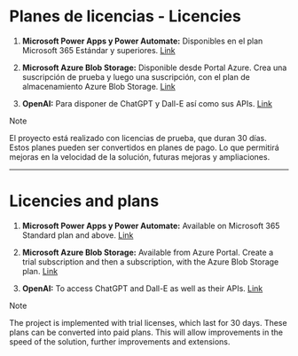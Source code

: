 # Planes de licencias - Licencies 

1. **Microsoft Power Apps y Power Automate:**
Disponibles en el plan Microsoft 365 Estándar y superiores.
[Link](https://www.microsoft.com/es-es/microsoft-365/business/compare-all-microsoft-365-business-products-b?ef_id=_k_32b1dff827481a24b4c5b88b9c280450_k_&OCID=AIDcmmwtwnjzy2_SEM__k_32b1dff827481a24b4c5b88b9c280450_k_&msclkid=32b1dff827481a24b4c5b88b9c280450)

 
2. **Microsoft Azure Blob Storage:**
Disponible desde Portal Azure. 
Crea una suscripción de prueba y luego una suscripción, con el plan de almacenamiento Azure Blob Storage.
[Link](https://portal.azure.com/)

 
3. **OpenAI:**
Para disponer de ChatGPT y Dall-E así como sus APIs.
[Link](https://platform.openai.com/docs/overview)

> [!NOTE]  
> El proyecto está realizado con licencias de prueba, que duran 30 días. Estos planes pueden ser convertidos en planes de pago. Lo que permitirá mejoras en la velocidad de la solución, futuras mejoras y ampliaciones.

---------------

# Licencies and plans
1. **Microsoft Power Apps y Power Automate:**
Available on Microsoft 365 Standard plan and above.
[Link](https://www.microsoft.com/es-es/microsoft-365/business/compare-all-microsoft-365-business-products-b?ef_id=_k_32b1dff827481a24b4c5b88b9c280450_k_&OCID=AIDcmmwtwnjzy2_SEM__k_32b1dff827481a24b4c5b88b9c280450_k_&msclkid=32b1dff827481a24b4c5b88b9c280450)

 
2. **Microsoft Azure Blob Storage:**
Available from Azure Portal. 
Create a trial subscription and then a subscription, with the Azure Blob Storage plan.
[Link](https://portal.azure.com/)

 
3. **OpenAI:**
To access ChatGPT and Dall-E as well as their APIs.
[Link](https://platform.openai.com/docs/overview)


> [!NOTE]  
> The project is implemented with trial licenses, which last for 30 days. These plans can be converted into paid plans. This will allow improvements in the speed of the solution, further improvements and extensions.
